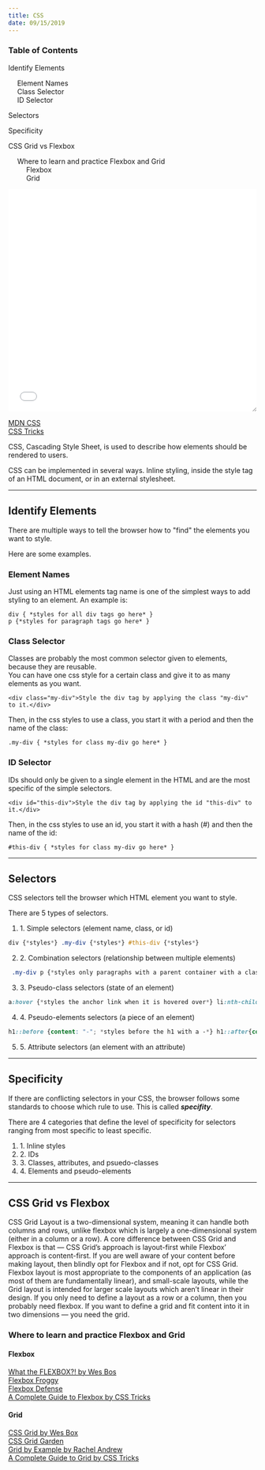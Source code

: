 ```yaml
---
title: CSS
date: 09/15/2019
---
```



<div class="post">
<div id="toc">

### Table of Contents

- [Identify Elements](#identify-elements)
  - [Element Names](#element-names)
  - [Class Selector](#class-selector)
  - [ID Selector](#id-selector)
- [Selectors](#selectors)
- [Specificity](#specificity)
- [CSS Grid vs Flexbox](#css-grid-vs-flexbox)
  - [Where to learn and practice Flexbox and Grid](#where-to-learn-and-practice-flexbox-and-grid)
    - [Flexbox](#flexbox)
    - [Grid](#grid)

  </div>

<div id="main">

<iframe height="450" style="width: 100%; resize: both;" scrolling="no" title="CSS" src="//codepen.io/sballgirl11/embed/GRKYPpw/?height=265&theme-id=dark&default-tab=html,result" frameborder="no" allowtransparency="true" allowfullscreen="true">See the Pen <a href='https://codepen.io/sballgirl11/pen/GRKYPpw/'>CSS</a> by Brittney <a href='https://codepen.io/sballgirl11'>@sballgirl11</a> on <a href='https://codepen.io'>CodePen</a></iframe>

[MDN CSS](https://developer.mozilla.org/en-US/docs/Web/CSS)  
[CSS Tricks](https://css-tricks.com/)

CSS, Cascading Style Sheet, is used to describe how elements should be rendered to users.

CSS can be implemented in several ways. Inline styling, inside the style tag of an HTML document, or in an external stylesheet.

---

## Identify Elements

There are multiple ways to tell the browser how to "find" the elements you want to style.

Here are some examples.

### Element Names

Just using an HTML elements tag name is one of the simplest ways to add styling to an element. An example is:

    div { *styles for all div tags go here* }
    p {*styles for paragraph tags go here* }

### Class Selector

Classes are probably the most common selector given to elements, because they are reusable.  
You can have one css style for a certain class and give it to as many elements as you want.

    <div class="my-div">Style the div tag by applying the class "my-div" to it.</div>

Then, in the css styles to use a class, you start it with a period and then the name of the class:

    .my-div { *styles for class my-div go here* }

### ID Selector

IDs should only be given to a single element in the HTML and are the most specific of the simple selectors.

    <div id="this-div">Style the div tag by applying the id "this-div" to it.</div>

Then, in the css styles to use an id, you start it with a hash (#) and then the name of the id:

    #this-div { *styles for class my-div go here* }

---

## Selectors

CSS selectors tell the browser which HTML element you want to style.

There are 5 types of selectors.

1.  1\. Simple selectors (element name, class, or id)



```css
div {*styles*} .my-div {*styles*} #this-div {*styles*}
```

    

2.  2\. Combination selectors (relationship between multiple elements)

```css
 .my-div p {*styles only paragraphs with a parent container with a class of my-div*}
``` 

3.  3\. Pseudo-class selectors (state of an element)

```css
a:hover {*styles the anchor link when it is hovered over*} li:nth-child(even) {*styles every other list element*}
```

4.  4\. Pseudo-elements selectors (a piece of an element)

```css
h1::before {content: "-"; *styles before the h1 with a -*} h1::after{content: "-"; *styles after the h1 with a -*}
```

5.  5\. Attribute selectors (an element with an attribute)


---

## Specificity

If there are conflicting selectors in your CSS, the browser follows some standards to choose which rule to use. This is called **_specifity_**.

There are 4 categories that define the level of specificity for selectors ranging from most specific to least specific.

1.  1\. Inline styles
2.  2\. IDs
3.  3\. Classes, attributes, and psuedo-classes
4.  4\. Elements and pseudo-elements


---

## CSS Grid vs Flexbox

CSS Grid Layout is a two-dimensional system, meaning it can handle both columns and rows, unlike flexbox which is largely a one-dimensional system (either in a column or a row). A core difference between CSS Grid and Flexbox is that — CSS Grid’s approach is layout-first while Flexbox’ approach is content-first. If you are well aware of your content before making layout, then blindly opt for Flexbox and if not, opt for CSS Grid. Flexbox layout is most appropriate to the components of an application (as most of them are fundamentally linear), and small-scale layouts, while the Grid layout is intended for larger scale layouts which aren’t linear in their design. If you only need to define a layout as a row or a column, then you probably need flexbox. If you want to define a grid and fit content into it in two dimensions — you need the grid.

### Where to learn and practice Flexbox and Grid


#### Flexbox

[What the FLEXBOX?! by Wes Bos](https://flexbox.io/)<br/>
[Flexbox Froggy](https://flexboxfroggy.com/)<br/>
[Flexbox Defense](http://www.flexboxdefense.com/)<br/>
[A Complete Guide to Flexbox by CSS Tricks](https://css-tricks.com/snippets/css/a-guide-to-flexbox/)

</div>

<div>

#### Grid

[CSS Grid by Wes Box](https://cssgrid.io/)<br/>
[CSS Grid Garden](https://cssgridgarden.com/)<br/>
[Grid by Example by Rachel Andrew](https://gridbyexample.com/)<br/>
[A Complete Guide to Grid by CSS Tricks](https://css-tricks.com/snippets/css/complete-guide-grid/)

</div>